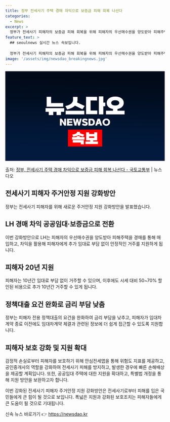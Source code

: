 ```yaml
---
title: 정부 전세사기 주택 경매 차익으로 보증금 피해 회복 나선다
categories:
  - News
excerpt: >
  정부가 전세사기 피해자의 보증금 피해 회복을 위해 피해자의 우선매수권을 양도받아 피해주택을 경매를 통해 매입…
feature_text: >
  ## seoulnews 실시간 뉴스 속보입니다.

  정부가 전세사기 피해자의 보증금 피해 회복을 위해 피해자의 우선매수권을 양도받아 피해주택을 경매를 통해 매입…
image: '/assets/img/newsdao_breakingnews.jpg'
---
```


![뉴스다오 속보](/assets/img/newsdao_breakingnews.jpg)

<p>출처: <a href="https://newsdao.kr/3925" rel="dofollow">정부, 전세사기 주택 경매 차익으로 보증금 피해 회복 나선다 - 국토교통부</a> | 뉴스다오</p>

<h2 data-ke-size="size26">전세사기 피해자 주거안정 지원 강화방안</h2>

정부는 전세사기 피해자를 위해 새로운 주거안정 지원 강화방안을 발표했습니다.

<h2 data-ke-size="size24">LH 경매 차익 공공임대·보증금으로 전환</h2>

이번 강화방안으로 LH는 피해자의 우선매수권을 양도받아 피해주택을 경매를 통해 매입하고, 차익을 활용해 피해자에게 추가 임대료 부담 없이 안정적인 거주를 지원하게 됩니다.

<h2 data-ke-size="size24">피해자 20년 지원</h2>

피해자는 10년간 임대료 부담 없이 거주할 수 있으며, 이후에도 시세 대비 50~70% 할인된 비용으로 추가 10년간 거주할 수 있게 됩니다.

<h2 data-ke-size="size24">정책대출 요건 완화로 금리 부담 낮춤</h2>

정부는 피해자 전용 정책대출의 요건을 완화하여 금리 부담을 낮추고, 피해자가 임대차계약 종료 이전에도 임대차계약 체결과 관련된 정보에 더 쉽게 접근할 수 있도록 지원합니다.

<h2 data-ke-size="size24">피해자 보호 강화 및 지원 확대</h2>

감정적 손실로부터 피해자를 보호하기 위해 안심전세앱을 통해 위험도 지표를 제공하고, 공인중개사의 역할을 강화하여 전세사기 피해를 방지하고, 발생한 경우에 빠른 손해배상을 제공할 계획입니다. 또한, 공공임대 주택에 대한 지원을 확대하고, 특별법 개정을 통해 지원 방안을 보완하고자 합니다.

이번 강화된 전세사기 피해자 주거안정 지원 강화방안은 전세사기로부터 피해를 입은 국민들에게 큰 힘이 될 것으로 보입니다. 폭넓은 지원과 강화된 보호조치는 피해자들에게 큰 도움이 될 것으로 기대됩니다. 

신속 뉴스 바로가기 👉 <a href="https://newsdao.kr" rel="dofollow">https://newsdao.kr</a>



